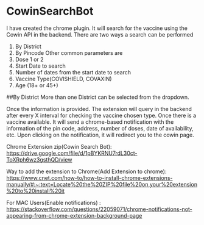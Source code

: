 # CowinSearchBot
I have created the chrome plugin. It will search for the vaccine using the Cowin API in the backend. There are two ways a search can be performed
1. By District
2. By Pincode
Other common parameters are
1. Dose 1 or 2
2. Start Date to search
3. Number of dates from the start date to search
4. Vaccine Type(COVISHIELD, COVAXIN)
5. Age (18+ or 45+)

##By District
More than one District can be selected from the dropdown.


Once the information is provided. The extension will query in the backend after every X interval for checking the vaccine chosen type. Once there is a vaccine available. It will send a chrome-based notification with the information of the pin code, address, number of doses, date of availability, etc. Upon clicking on the notification, it will redirect you to the cowin page.

Chrome Extension zip(Cowin Search Bot): https://drive.google.com/file/d/1pBYKRNU7rdL30ct-ToXRph6wz3gsthQD/view

Way to add the extension to Chrome(Add Extension to chrome): https://www.cnet.com/how-to/how-to-install-chrome-extensions-manually/#:~:text=Locate%20the%20ZIP%20file%20on,your%20extension%20to%20install%20it

For MAC Users(Enable notifications) :
https://stackoverflow.com/questions/22059071/chrome-notifications-not-appearing-from-chrome-extension-background-page

